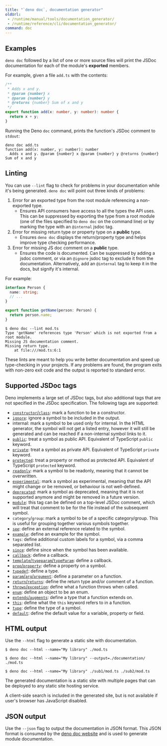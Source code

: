 ```yaml
---
title: "`deno doc`, documentation generator"
oldUrl:
 - /runtime/manual/tools/documentation_generator/
 - /runtime/reference/cli/documentation_generator/
command: doc
---
```


## Examples

`deno doc` followed by a list of one or more source files will print the JSDoc
documentation for each of the module's **exported** members.

For example, given a file `add.ts` with the contents:

```ts
/**
 * Adds x and y.
 * @param {number} x
 * @param {number} y
 * @returns {number} Sum of x and y
 */
export function add(x: number, y: number): number {
  return x + y;
}
```

Running the Deno `doc` command, prints the function's JSDoc comment to `stdout`:

```shell
deno doc add.ts
function add(x: number, y: number): number
  Adds x and y. @param {number} x @param {number} y @returns {number} Sum of x and y
```

## Linting

You can use `--lint` flag to check for problems in your documentation while it's
being generated. `deno doc` will point out three kinds of problems:

1. Error for an exported type from the root module referencing a non-exported
   type.
   - Ensures API consumers have access to all the types the API uses. This can
     be suppressed by exporting the type from a root module (one of the files
     specified to `deno doc` on the command line) or by marking the type with an
     `@internal` jsdoc tag.
1. Error for missing return type or property type on a **public** type.
   - Ensures `deno doc` displays the return/property type and helps improve type
     checking performance.
1. Error for missing JS doc comment on a **public** type.
   - Ensures the code is documented. Can be suppressed by adding a jsdoc
     comment, or via an `@ignore` jsdoc tag to exclude it from the
     documentation. Alternatively, add an `@internal` tag to keep it in the
     docs, but signify it's internal.

For example:

```ts title="/mod.ts"
interface Person {
  name: string;
  // ...
}

export function getName(person: Person) {
  return person.name;
}
```

```shell
$ deno doc --lint mod.ts
Type 'getName' references type 'Person' which is not exported from a root module.
Missing JS documentation comment.
Missing return type.
    at file:///mod.ts:6:1
```

These lints are meant to help you write better documentation and speed up
type-checking in your projects. If any problems are found, the program exits
with non-zero exit code and the output is reported to standard error.

## Supported JSDoc tags

Deno implements a large set of JSDoc tags, but also additional tags that are not
specified in the JSDoc specification. The following tags are supported:

- [`constructor`/`class`](https://jsdoc.app/tags-class): mark a function to be a
  constructor.
- [`ignore`](https://jsdoc.app/tags-ignore): ignore a symbol to be included in
  the output.
- internal: mark a symbol to be used only for internal. In the HTML generator,
  the symbol will not get a listed entry, however it will still be generated and
  can be reached if a non-internal symbol links to it.
- [`public`](https://jsdoc.app/tags-public): treat a symbol as public API.
  Equivalent of TypeScript `public` keyword.
- [`private`](https://jsdoc.app/tags-private): treat a symbol as private API.
  Equivalent of TypeScript `private` keyword.
- [`protected`](https://jsdoc.app/tags-protected): treat a property or method as
  protected API. Equivalent of TypeScript `protected` keyword.
- [`readonly`](https://jsdoc.app/tags-readonly): mark a symbol to be readonly,
  meaning that it cannot be overwritten.
- [`experimental`](https://tsdoc.org/pages/tags/experimental): mark a symbol as
  experimental, meaning that the API might change or be removed, or behaviour is
  not well-defined.
- [`deprecated`](https://jsdoc.app/tags-deprecated): mark a symbol as
  deprecated, meaning that it is not supported anymore and might be removed in a
  future version.
- [`module`](https://jsdoc.app/tags-module): this tag can be defined on a
  top-level JSDoc comment, which will treat that comment to be for the file
  instead of the subsequent symbol.
- `category`/`group`: mark a symbol to be of a specific category/group. This is
  useful for grouping together various symbols together.
- [`see`](https://jsdoc.app/tags-see): define an external reference related to
  the symbol.
- [`example`](https://jsdoc.app/tags-example): define an example for the symbol.
- `tags`: define additional custom labels for a symbol, via a comma separated
  list.
- [`since`](https://jsdoc.app/tags-since): define since when the symbol has been
  available.
- [`callback`](https://jsdoc.app/tags-callback): define a callback.
- [`template`/`typeparam`/`typeParam`](https://tsdoc.org/pages/tags/typeparam):
  define a callback.
- [`prop`/`property`](https://jsdoc.app/tags-property): define a property on a
  symbol.
- [`typedef`](https://jsdoc.app/tags-typedef): define a type.
- [`param`/`arg`/`argument`](https://jsdoc.app/tags-param): define a parameter
  on a function.
- [`return`/`returns`](https://jsdoc.app/tags-returns): define the return type
  and/or comment of a function.
- [`throws`/`exception`](https://jsdoc.app/tags-throws): define what a function
  throws when called.
- [`enum`](https://jsdoc.app/tags-enum): define an object to be an enum.
- [`extends`/`augments`](https://jsdoc.app/tags-augments): define a type that a
  function extends on.
- [`this`](https://jsdoc.app/tags-this): define what the `this` keyword refers
  to in a function.
- [`type`](https://jsdoc.app/tags-type): define the type of a symbol.
- [`default`](https://jsdoc.app/tags-default): define the default value for a
  variable, property or field.

## HTML output

Use the `--html` flag to generate a static site with documentation.

```console
$ deno doc --html --name="My library" ./mod.ts

$ deno doc --html --name="My library" --output=./documentation/ ./mod.ts

$ deno doc --html --name="My library" ./sub1/mod.ts ./sub2/mod.ts
```

The generated documentation is a static site with multiple pages that can be
deployed to any static site hosting service.

A client-side search is included in the generated site, but is not available if
user's browser has JavaScript disabled.

## JSON output

Use the `--json` flag to output the documentation in JSON format. This JSON
format is consumed by the
[deno doc website](https://github.com/denoland/docland) and is used to generate
module documentation.
